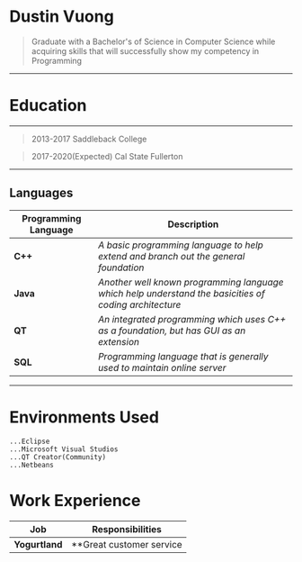 Dustin Vuong
============
>Graduate with a Bachelor's of Science in Computer Science
>while acquiring skills that will successfully show my 
>competency in Programming

----
Education
=========
----
>2013-2017 Saddleback College 

>2017-2020(Expected) Cal State Fullerton
----

Languages
---------
Programming Language | Description
| --- 		     | ---
**C++** | *A basic programming language to help extend and branch out the general foundation*
**Java** | *Another well known programming language which help understand the basicities of coding architecture*
**QT** | *An integrated programming which uses C++ as a foundation, but has GUI as an extension*
**SQL** | *Programming language that is generally used to maintain online server*

---

Environments Used
=================

	...Eclipse
	...Microsoft Visual Studios
	...QT Creator(Community)
	...Netbeans

Work Experience
===============

Job | Responsibilities
|---|---
**Yogurtland** | **Great customer service


>
  
